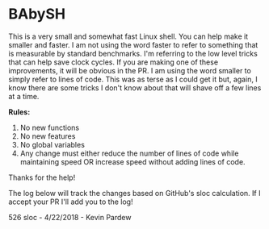 # BAbySH
This is a very small and somewhat fast Linux shell. You can help make it smaller and faster. I am not using the word faster to refer to something that is measurable by standard benchmarks. I'm referring to the low level tricks that can help save clock cycles. If you are making one of these improvements, it will be obvious in the PR. I am using the word smaller to simply refer to lines of code. This was as terse as I could get it but, again, I know there are some tricks I don't know about that will shave off a few lines at a time.

**Rules:**
1) No new functions
2) No new features
3) No global variables
3) Any change must either reduce the number of lines of code while maintaining speed OR increase speed without adding lines of code.

Thanks for the help!


The log below will track the changes based on GitHub's sloc calculation. If I accept your PR I'll add you to the log!

526 sloc - 4/22/2018 - Kevin Pardew
